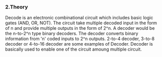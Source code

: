 <h3><b>2.Theory</b></h3>
<p>Decode is an electronic combinational circuit which includes basic logic gates (AND, OR, NOT). The circuit take multiple decoded input in the form of n and provide multiple outputs in the form of 2^n. A decoder would be the n-to-2^n type binary decoders. The decoder converts binary information from 'n' coded inputs to 2^n outputs. 2-to-4 decoder, 3-to-8 decoder or 4-to-16 decoder are some examples of Decoder. Decoder is basically used to enable one of the circuit amoung multiple circuit.</p>
